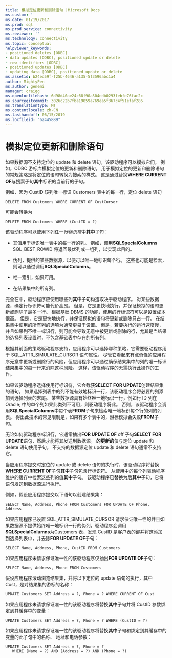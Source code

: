 ```yaml
---
title: 模拟定位更新和删除语句 |Microsoft Docs
ms.custom: ''
ms.date: 01/19/2017
ms.prod: sql
ms.prod_service: connectivity
ms.reviewer: ''
ms.technology: connectivity
ms.topic: conceptual
helpviewer_keywords:
- positioned deletes [ODBC]
- data updates [ODBC], positioned update or delete
- row identifiers [ODBC]
- positioned updates [ODBC]
- updating data [ODBC], positioned update or delete
ms.assetid: b24ed59f-f25b-4646-a135-5f3596abc1a4
author: MightyPen
ms.author: genemi
manager: craigg
ms.openlocfilehash: 6d98d40ae24c68f90a304edb0293febfe76fac2c
ms.sourcegitcommit: 3026c22b7fba19059a769ea5f367c4f51efaf286
ms.translationtype: MT
ms.contentlocale: zh-CN
ms.lasthandoff: 06/15/2019
ms.locfileid: "62445889"
---
```

# <a name="simulating-positioned-update-and-delete-statements"></a>模拟定位更新和删除语句
如果数据源不支持定位的 update 和 delete 语句，该驱动程序可以模拟它们。 例如，ODBC 游标库模拟定位的更新和删除语句。 用于模拟定位的更新和删除语句的常规策略是将定位的语句转换为搜索的样式。 这是通过替换**WHERE CURRENT OF**与搜索子句**其中**标识的当前行的子句。  
  
 例如，因为 CustID 该列唯一标识 Customers 表中的每一行，定位 delete 语句  
  
```  
DELETE FROM Customers WHERE CURRENT OF CustCursor  
```  
  
 可能会转换为  
  
```  
DELETE FROM Customers WHERE (CustID = ?)  
```  
  
 该驱动程序可以使用下列任一*行标识符*中**其中**子句：  
  
-   其值用于标识唯一表中的每一行的列。 例如，调用**SQLSpecialColumns** SQL_BEST_ROWID 将返回最优列或一组列，以实现此目的。  
  
-   伪列，提供的某些数据源，以便可以唯一地标识每个行。 这些也可能是检索，则可以通过调用**SQLSpecialColumns**。  
  
-   唯一索引，如果可用。  
  
-   在结果集中的所有列。  
  
 完全在中，驱动程序应使用哪些列**其中**子句构造取决于驱动程序。 对某些数据源，确定行标识符可能代价高昂。 但是，它是更快地执行，并保证模拟的语句更新或删除了最多一行。 根据基础 DBMS 的功能，使用的行标识符可以是设置成本很高。 但是，它是更快地执行，并保证模拟的语句将更新或删除只占一行。 在结果集中使用的所有列的选项为通常更易于设置。 但是，若要执行的运行速度慢，并且如果列不唯一标识行，则可能会导致无意中被更新或删除的行，尤其是当结果的选择列表设置时，不包含基础表中存在的所有列。  
  
 根据其前面的策略驱动程序支持，应用程序可以选择哪种策略，它需要驱动程序用于 SQL_ATTR_SIMULATE_CURSOR 语句属性。 尽管它看起来有点奇怪的应用程序无意中更新或删除行的风险，但应用程序可以通过确保结果集中的列的唯一标识结果集中的每一行来消除这种风险。 这样，该驱动程序的无需执行此操作的工作。  
  
 如果该驱动程序选择使用行标识符，它会截获**SELECT FOR UPDATE**创建结果集的语句。 如果选择列表中的列不能有效地标识一行，该驱动程序会将必要的列添加到选择列表的末尾。 某些数据源具有始终唯一地标识一行，例如行 ID 列在 Oracle; 中的单个列如果此类列不可用，则驱动程序将此。 否则，该驱动程序会调用**SQLSpecialColumns**中每个表**FROM**子句来检索唯一地标识每个行的列的列表。 得出此技术的常见限制是，如果有多个表中的，游标模拟会失败**FROM**子句。  
  
 无论如何驱动程序标识行，它通常抽出**FOR UPDATE OF** off 子句**SELECT FOR UPDATE**语句，然后才能将其发送到数据源。 **的更新的**仅与定位 update 和 delete 语句使用子句。 不支持的数据源定位 update 和 delete 语句通常不支持它。  
  
 当应用程序提交时定位的 update 或 delete 语句的执行时，该驱动程序将替换**WHERE CURRENT OF**子句**其中**子句包含行标识符。 从使用中的每个列驱动程序维护的缓存中检索这些列的值**其中**子句。 该驱动程序已替换为后**其中**子句，它将语句发送到数据源进行执行。  
  
 例如，假设应用程序提交以下语句以创建结果集：  
  
```  
SELECT Name, Address, Phone FROM Customers FOR UPDATE OF Phone, Address  
```  
  
 如果应用程序已设置 SQL_ATTR_SIMULATE_CURSOR 请求保证唯一性的并且如果数据源不提供始终唯一地标识一行的伪列，驱动程序会调用**SQLSpecialColumns**为Customers 表，发现 CustID 是客户表的键并将这添加到选择列表中，并去除**FOR UPDATE OF**子句：  
  
```  
SELECT Name, Address, Phone, CustID FROM Customers  
```  
  
 如果应用程序未请求保证唯一性的该驱动程序仅抽出**FOR UPDATE OF**子句：  
  
```  
SELECT Name, Address, Phone FROM Customers  
```  
  
 假设应用程序滚动浏览结果集，并将以下定位的 update 语句的执行，其中 Cust，是对结果集的游标的名称：  
  
```  
UPDATE Customers SET Address = ?, Phone = ? WHERE CURRENT OF Cust  
```  
  
 如果应用程序未请求保证唯一性的该驱动程序将替换**其中**子句并将 CustID 参数绑定到其缓存中的变量：  
  
```  
UPDATE Customers SET Address = ?, Phone = ? WHERE (CustID = ?)  
```  
  
 如果应用程序未请求保证唯一性的该驱动程序将替换**其中**子句和绑定到其缓存中的变量的此子句中的名称、 地址和电话参数：  
  
```  
UPDATE Customers SET Address = ?, Phone = ?  
   WHERE (Name = ?) AND (Address = ?) AND (Phone = ?)  
```
